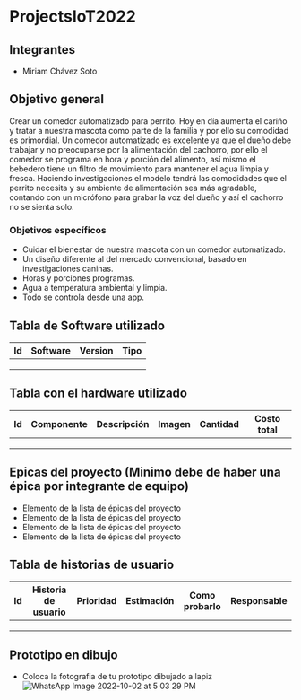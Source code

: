 # ProjectsIoT2022

## Integrantes
- Miriam Chávez Soto

## Objetivo general
Crear un comedor automatizado para perrito.
Hoy en día aumenta el cariño y tratar a nuestra mascota como parte de la familia y por ello su comodidad es primordial. Un comedor automatizado es excelente ya que el dueño debe trabajar y no preocuparse por la alimentación del cachorro, por ello el comedor se programa en hora y porción del alimento, así mismo el bebedero tiene un filtro de movimiento para mantener el agua limpia y fresca. Haciendo investigaciones el modelo tendrá las comodidades que el perrito necesita y su ambiente de alimentación sea más agradable, contando con un micrófono para grabar la voz del dueño y así el cachorro no se sienta solo.
### Objetivos específicos
- Cuidar el bienestar de nuestra mascota con un comedor automatizado.
- Un diseño diferente al del mercado convencional, basado en     investigaciones caninas.
- Horas y porciones programas.
- Agua a temperatura ambiental y limpia.
- Todo se controla desde una app.


## Tabla de Software utilizado
| Id | Software | Version | Tipo |
|----|----------|---------|------|
|    |          |         |      |
|    |          |         |      |
|    |          |         |      |

## Tabla con el hardware utilizado
| Id | Componente | Descripción | Imagen | Cantidad | Costo total |
|----|------------|-------------|--------|----------|-------------|
|    |            |             |        |          |             |
|    |            |             |        |          |             |
|    |            |             |        |          |             |

## Epicas del proyecto (Minimo debe de haber una épica por integrante de equipo)
- Elemento de la lista de épicas del proyecto
- Elemento de la lista de épicas del proyecto
- Elemento de la lista de épicas del proyecto
- Elemento de la lista de épicas del proyecto

## Tabla de historias de usuario
| Id | Historia de usuario | Prioridad | Estimación | Como probarlo | Responsable |
|----|---------------------|-----------|------------|---------------|-------------|
|    |                     |           |            |               |             |
|    |                     |           |            |               |             |
|    |                     |           |            |               |             |

## Prototipo en dibujo
- Coloca la fotografia de tu prototipo dibujado a lapiz
![WhatsApp Image 2022-10-02 at 5 03 29 PM](https://user-images.githubusercontent.com/87047021/193478583-85b766da-0573-4d4c-b45c-6e306c593664.jpeg)



